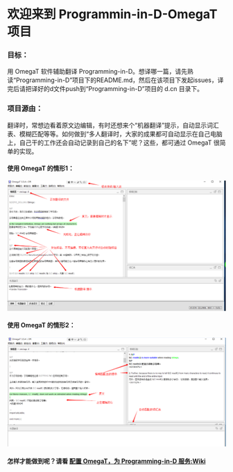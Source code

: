 # 欢迎来到 Programmin-in-D-OmegaT 项目

### 目标：
  用 OmegaT 软件辅助翻译 Programming-in-D。想译哪一篇，请先熟读“Programming-in-D”项目下的README.md，然后在该项目下发起issues，译完后请把译好的d文件push到“Programming-in-D”项目的 d.cn 目录下。

### 项目源由：

翻译时，常想边看着原文边编辑，有时还想来个“机器翻译”提示，自动显示词汇表、模糊匹配等等。如何做到“多人翻译时，大家的成果都可自动显示在自己电脑上，自己干的工作还会自动记录到自己的名下”呢？这些，都可通过 OmegaT 很简单的实现。

#### 使用 OmegaT 的情形1：

![使用 OmegaT 编辑行](https://github.com/DlangRen/Programming-in-D-OmegaT/blob/master/images/readme_1.png)

#### 使用 OmegaT 的情形2：

![使用 OmegaT 编辑行](https://github.com/DlangRen/Programming-in-D-OmegaT/blob/master/images/readme2_1.png)

#### 怎样才能做到呢？请看 [配置 OmegaT，为 Programming-in-D 服务:Wiki](https://github.com/DlangRen/Programming-in-D-OmegaT/wiki/) 



